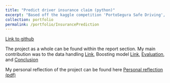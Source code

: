 ```yaml
---
title: "Predict driver insurance claim (python)"
excerpt: "Based off the kaggle competition 'PortoSegura Safe Driving', we implemented ML models to predict if a driver was likely to file an insurance claim"
collection: portfolio
permalink: /portfolio/InsurancePrediction
---
```

[Link to github](https://github.com/TBlainUoB/DST_Assessment1)

The project as a whole can be found within the report section. My main contribution was to the data handling [Link](https://github.com/TBlainUoB/DST_Assessment1/blob/main/Report/03-%20Data%20Handling.ipynb), Boosting model [Link](https://github.com/TBlainUoB/DST_Assessment1/blob/main/Report/06%20-%20Boosting%20Model.ipynb), [Evaluation](https://github.com/TBlainUoB/DST_Assessment1/blob/main/Report/07%20-%20Evaluation.ipynb), and [Conclusion](https://github.com/TBlainUoB/DST_Assessment1/blob/main/Report/08-%20Conclusion.ipynb)

My personal reflection of the project can be found here [Personal reflection (pdf)](http://TBlainUoB.github.io/files/Insurance_reflection.pdf)
